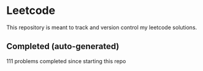 # Leetcode

This repository is meant to track and version control my leetcode solutions.

## Completed (auto-generated)

111 problems completed since starting this repo
